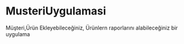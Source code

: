 # MusteriUygulamasi
Müşteri,Ürün Ekleyebileceğiniz, Ürünlern raporlarını alabileceğiniz bir uygulama 
